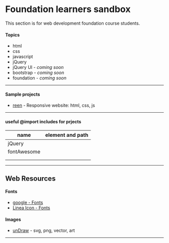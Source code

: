 # Foundation learners sandbox

<p>This section is for web development foundation course students.</p>

<h4>Topics</h4>
<ul>
  <li>html</li>
  <li>css</li>
  <li>javascript</li>
  <li>jQuery</li>
  <li>jQuery UI - <i>coming soon</i></li>
  <li>bootstrap - <i>coming soon</i></li>
  <li>foundation - <i>coming soon</i></li>
</ul>
<hr />
<h4>Sample projects</h4>
<ul>
  <li><a href="http://rohitsraj12.github.io/Foundation-learners-sandbox/Project_task/html_css_js-Responsive/reen/index.html" target="_blank">reen</a> - Responsive website: html, css, js</li>
</ul>
<hr />

<h4> useful @import includes for prjects </h4>

<table>
  <thead>
    <tr>
      <th>name</th>
      <th>element and path</th>
    </tr>
  </thead>
  <tbody>
    <tr>
      <td>jQuery</td>
      <td>
        <script src="https://ajax.googleapis.com/ajax/libs/jquery/3.4.1/jquery.min.js "></script>
      </td>
    </tr>
    <tr>
      <td>fontAwesome</td>
      <td>
        <script src="https://kit.fontawesome.com/b99e675b6e.js "></script>
      </td>
    </tr>
    <tr>
      <td></td>
      <td></td>
    </tr>
    <tr>
      <td></td>
      <td></td>
    </tr>
  </tbody>
</table>
<hr />
<h2>Web Resources</h2>
<h4>Fonts</h4>
<ul>
  <li>
    <a href="https://fonts.google.com/">google - Fonts</a>
  </li>
  <li>
    <a href="https://linea.io/">Linea Icon - Fonts</a>
  </li>
</ul>
<h4>Images</h4>
<ul>
  <li>
    <a href="https://undraw.co/">unDraw</a> - svg, png, vector, art
  </li>
</ul>
<hr />
